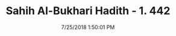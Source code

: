 ---
title        : "Sahih Al-Bukhari Hadith - 1. 442"
date         : 7/25/2018 1:50:01 PM
draft        : false
type         : "hadith"
layout       : "hadith"
BookCode     : "SHB"
VolumeNumber : "1"
HadithNumber : "442"
categories  :  ["Prayer-While passing through a mosque"]
tags  :  ["Amr"]
---